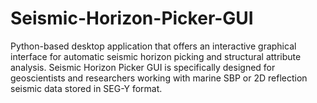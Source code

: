 # Seismic-Horizon-Picker-GUI
Python-based desktop application that offers an interactive graphical interface for automatic seismic horizon picking and structural attribute analysis. Seismic Horizon Picker GUI is specifically designed for geoscientists and researchers working with marine SBP or 2D reflection seismic data stored in SEG-Y format. 
